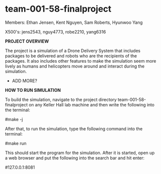 # team-001-58-finalproject

Members: Ethan Jensen, Kent Nguyen, Sam Roberts, Hyunwoo Yang

X500's: jens2543, nguy4773, robe2210, yang6316

__PROJECT OVERVIEW__

The project is a simulation of a Drone Delivery System that includes packages to be delivered and robots who are the recipients of the packages. 
It also includes other features to make the simulation seem more lively as humans and helicopters move around and interact during the simulation. 

- ADD MORE?


__HOW TO RUN SIMULATION__

To build the simulation, navigate to the project directory team-001-58-finalproject on any Keller Hall lab machine and 
then write the following into the terminal:


#make -j

After that, to run the simulation, type the following command into the terminal:


#make run


This should start the program for the simulation. 
After it is started, open up a web browser and put the following into the search bar and hit enter:

#127.0.0.1:8081




